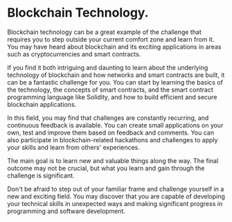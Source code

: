 # Blockchain Technology.

Blockchain technology can be a great example of the challenge that requires you to step outside your current comfort zone and learn from it. You may have heard about blockchain and its exciting applications in areas such as cryptocurrencies and smart contracts.

If you find it both intriguing and daunting to learn about the underlying technology of blockchain and how networks and smart contracts are built, it can be a fantastic challenge for you. You can start by learning the basics of the technology, the concepts of smart contracts, and the smart contract programming language like Solidity, and how to build efficient and secure blockchain applications.

In this field, you may find that challenges are constantly recurring, and continuous feedback is available. You can create small applications on your own, test and improve them based on feedback and comments. You can also participate in blockchain-related hackathons and challenges to apply your skills and learn from others' experiences.

The main goal is to learn new and valuable things along the way. The final outcome may not be crucial, but what you learn and gain through the challenge is significant.

Don't be afraid to step out of your familiar frame and challenge yourself in a new and exciting field. You may discover that you are capable of developing your technical skills in unexpected ways and making significant progress in programming and software development.